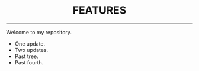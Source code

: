 <div align="center">
    <h1 align="center">FEATURES</h1>
</div>
<hr>

Welcome to my repository. 
- One update.
- Two updates.
- Past tree.
- Past fourth.
